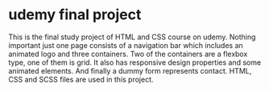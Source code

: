 # udemy final project
This is the final study project of  HTML and CSS course on udemy.
Nothing important just one page consists of a navigation bar which includes an animated logo and three containers.
Two of the containers are a flexbox type, one of them is grid.
It also has responsive design properties and some animated elements.
And finally a dummy form represents contact.
HTML, CSS and SCSS files are used in this project.
